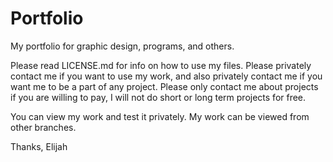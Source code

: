 # Portfolio
My portfolio for graphic design, programs, and others.

Please read LICENSE.md for info on how to use my files.
Please privately contact me if you want to use my work, and also privately contact me if you want me to be a part of any project. Please only contact me about projects if you are willing to pay, I will not do short or long term projects for free.

You can view my work and test it privately. My work can be viewed from other branches.

Thanks,
Elijah
